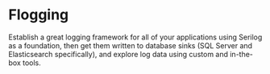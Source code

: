 # Flogging
Establish a great logging framework for all of your applications using Serilog as a foundation, then get them written to database sinks (SQL Server and Elasticsearch specifically), and explore log data using custom and in-the-box tools.
